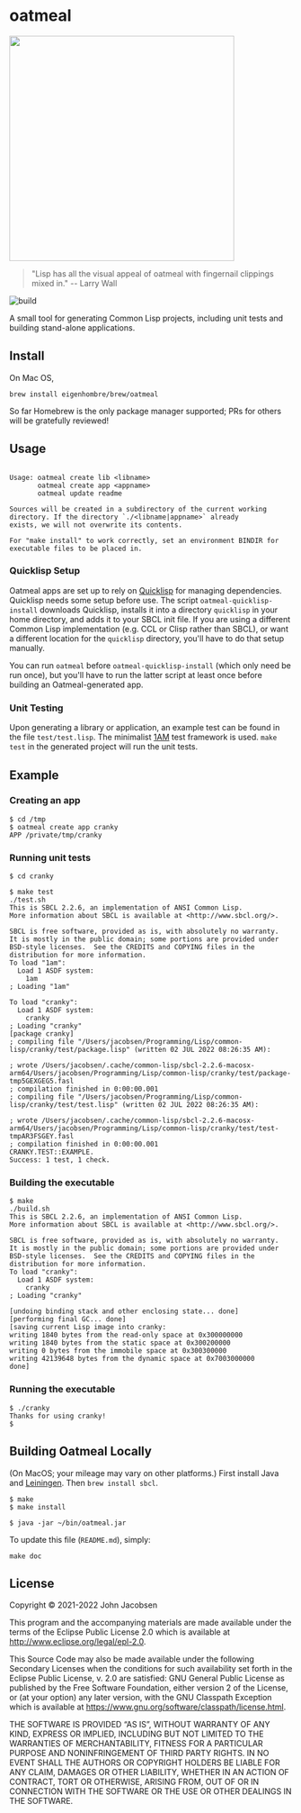# oatmeal

<img src="/oats.jpg" width="400">

> "Lisp has all the visual appeal of oatmeal with fingernail clippings mixed in."
> -- Larry Wall

![build](https://github.com/eigenhombre/oatmeal/actions/workflows/build.yml/badge.svg)

A small tool for generating Common Lisp projects, including unit tests
and building stand-alone applications.

## Install

On Mac OS,

    brew install eigenhombre/brew/oatmeal

So far Homebrew is the only package manager supported; PRs for others
will be gratefully reviewed!

## Usage

<!-- BEGIN OATMEAL USAGE -->
```

Usage: oatmeal create lib <libname>
       oatmeal create app <appname>
       oatmeal update readme

Sources will be created in a subdirectory of the current working
directory. If the directory `./<libname|appname>` already
exists, we will not overwrite its contents.

For "make install" to work correctly, set an environment BINDIR for
executable files to be placed in.

```
<!-- END OATMEAL USAGE -->

### Quicklisp Setup

Oatmeal apps are set up to rely on
[Quicklisp](https://www.quicklisp.org/beta/) for managing
dependencies.  Quicklisp needs some setup before use.  The script
`oatmeal-quicklisp-install` downloads Quicklisp, installs it into a
directory `quicklisp` in your home directory, and adds it to your SBCL
init file.  If you are using a different Common Lisp implementation
(e.g. CCL or Clisp rather than SBCL), or want a different location for
the `quicklisp` directory, you'll have to do that setup manually.

You can run `oatmeal` before `oatmeal-quicklisp-install` (which only
need be run once), but you'll have to run the latter script at least
once before building an Oatmeal-generated app.

### Unit Testing

Upon generating a library or application, an example test can be found
in the file `test/test.lisp`.  The minimalist
[1AM](https://github.com/lmj/1am) test framework is used.  `make test`
in the generated project will run the unit tests.

## Example

### Creating an app

    $ cd /tmp
    $ oatmeal create app cranky
    APP /private/tmp/cranky

### Running unit tests

    $ cd cranky

    $ make test
    ./test.sh
    This is SBCL 2.2.6, an implementation of ANSI Common Lisp.
    More information about SBCL is available at <http://www.sbcl.org/>.

    SBCL is free software, provided as is, with absolutely no warranty.
    It is mostly in the public domain; some portions are provided under
    BSD-style licenses.  See the CREDITS and COPYING files in the
    distribution for more information.
    To load "1am":
      Load 1 ASDF system:
        1am
    ; Loading "1am"

    To load "cranky":
      Load 1 ASDF system:
        cranky
    ; Loading "cranky"
    [package cranky]
    ; compiling file "/Users/jacobsen/Programming/Lisp/common-lisp/cranky/test/package.lisp" (written 02 JUL 2022 08:26:35 AM):

    ; wrote /Users/jacobsen/.cache/common-lisp/sbcl-2.2.6-macosx-arm64/Users/jacobsen/Programming/Lisp/common-lisp/cranky/test/package-tmp5GEXGEG5.fasl
    ; compilation finished in 0:00:00.001
    ; compiling file "/Users/jacobsen/Programming/Lisp/common-lisp/cranky/test/test.lisp" (written 02 JUL 2022 08:26:35 AM):

    ; wrote /Users/jacobsen/.cache/common-lisp/sbcl-2.2.6-macosx-arm64/Users/jacobsen/Programming/Lisp/common-lisp/cranky/test/test-tmpAR3FSGEY.fasl
    ; compilation finished in 0:00:00.001
    CRANKY.TEST::EXAMPLE.
    Success: 1 test, 1 check.

### Building the executable

    $ make
    ./build.sh
    This is SBCL 2.2.6, an implementation of ANSI Common Lisp.
    More information about SBCL is available at <http://www.sbcl.org/>.

    SBCL is free software, provided as is, with absolutely no warranty.
    It is mostly in the public domain; some portions are provided under
    BSD-style licenses.  See the CREDITS and COPYING files in the
    distribution for more information.
    To load "cranky":
      Load 1 ASDF system:
        cranky
    ; Loading "cranky"

    [undoing binding stack and other enclosing state... done]
    [performing final GC... done]
    [saving current Lisp image into cranky:
    writing 1840 bytes from the read-only space at 0x300000000
    writing 1840 bytes from the static space at 0x300200000
    writing 0 bytes from the immobile space at 0x300300000
    writing 42139648 bytes from the dynamic space at 0x7003000000
    done]

### Running the executable

    $ ./cranky
    Thanks for using cranky!
    $

## Building Oatmeal Locally

(On MacOS; your mileage may vary on other platforms.) First install
Java and [Leiningen](https://leiningen.org/).  Then `brew install sbcl`.

    $ make
    $ make install

    $ java -jar ~/bin/oatmeal.jar

To update this file (`README.md`), simply:

    make doc

## License

Copyright © 2021-2022 John Jacobsen

This program and the accompanying materials are made available under the
terms of the Eclipse Public License 2.0 which is available at
http://www.eclipse.org/legal/epl-2.0.

This Source Code may also be made available under the following Secondary
Licenses when the conditions for such availability set forth in the Eclipse
Public License, v. 2.0 are satisfied: GNU General Public License as published by
the Free Software Foundation, either version 2 of the License, or (at your
option) any later version, with the GNU Classpath Exception which is available
at https://www.gnu.org/software/classpath/license.html.

THE SOFTWARE IS PROVIDED “AS IS”, WITHOUT WARRANTY OF ANY KIND,
EXPRESS OR IMPLIED, INCLUDING BUT NOT LIMITED TO THE WARRANTIES OF
MERCHANTABILITY, FITNESS FOR A PARTICULAR PURPOSE AND NONINFRINGEMENT
OF THIRD PARTY RIGHTS. IN NO EVENT SHALL THE AUTHORS OR COPYRIGHT
HOLDERS BE LIABLE FOR ANY CLAIM, DAMAGES OR OTHER LIABILITY, WHETHER
IN AN ACTION OF CONTRACT, TORT OR OTHERWISE, ARISING FROM, OUT OF OR
IN CONNECTION WITH THE SOFTWARE OR THE USE OR OTHER DEALINGS IN THE
SOFTWARE.
